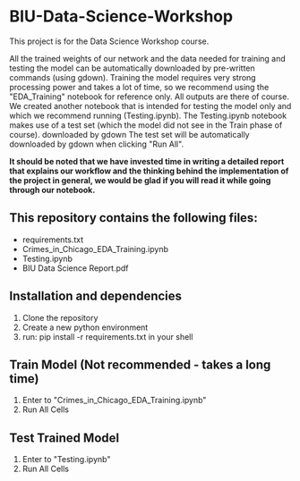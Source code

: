 # BIU-Data-Science-Workshop

This project is for the Data Science Workshop course.

All the trained weights of our network and the data needed for training and testing the model can be automatically downloaded by pre-written commands (using gdown).
Training the model requires very strong processing power and takes a lot of time, so we recommend using the "EDA_Training" notebook for reference only. All outputs are there of course.
We created another notebook that is intended for testing the model only and which we recommend running (Testing.ipynb).
The Testing.ipynb notebook makes use of a test set (which the model did not see in the Train phase of course).  downloaded by gdown 
The test set will be automatically downloaded by gdown when clicking "Run All".

<b>It should be noted that we have invested time in writing a detailed report that explains our workflow and the thinking behind the implementation of the project in general, we would be glad if you will read it while going through our notebook.</b>


## This repository contains the following files:
- requirements.txt
- Crimes_in_Chicago_EDA_Training.ipynb
- Testing.ipynb
- BIU Data Science Report.pdf

## Installation and dependencies
1. Clone the repository
2. Create a new python environment
3. run: pip install -r requirements.txt in your shell

## Train Model (Not recommended - takes a long time)
1. Enter to "Crimes_in_Chicago_EDA_Training.ipynb"
2. Run All Cells

## Test Trained Model
1. Enter to "Testing.ipynb"
2. Run All Cells

